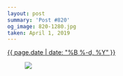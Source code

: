 ```yaml
---
layout: post
summary: 'Post #820'
og_image: 820-1280.jpg
taken: April 1, 2019
---
```


<div class="post">
 <time>
  <a href="/820">
   {{ page.date | date: "%B %-d, %Y" }}
  </a>
 </time>
 <a href="/820">
  <figure data-taken="4/1/2019">
   <img sizes="(min-width: 700px) 50vw, calc(100vw - 2rem)" src="{{ site.assets_url }}/820-640.jpg" srcset="{{ site.assets_url }}/820-320.jpg 320w, {{ site.assets_url }}/820-640.jpg 640w, {{ site.assets_url }}/820-960.jpg 960w, {{ site.assets_url }}/820-1280.jpg 1280w"/>
  </figure>
 </a>
</div>
